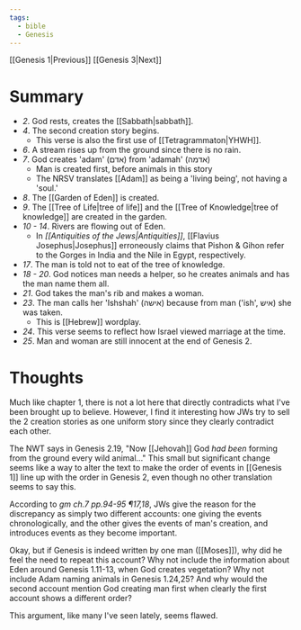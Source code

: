 ```yaml
---
tags:
  - bible
  - Genesis
---
```

[[Genesis 1|Previous]] [[Genesis 3|Next]]
# Summary
- *2*. God rests, creates the [[Sabbath|sabbath]].
- *4*. The second creation story begins.
	- This verse is also the first use of [[Tetragrammaton|YHWH]].
- *6*. A stream rises up from the ground since there is no rain.
- *7*. God creates 'adam' (אדם) from 'adamah' (אדמה)
	- Man is created first, before animals in this story
	- The NRSV translates [[Adam]] as being a 'living being', not having a 'soul.'
- *8*. The [[Garden of Eden]] is created.
- *9*. The [[Tree of Life|tree of life]] and the [[Tree of Knowledge|tree of knowledge]] are created in the garden.
- *10 - 14*. Rivers are flowing out of Eden.
	- In *[[Antiquities of the Jews|Antiquities]]*, [[Flavius Josephus|Josephus]] erroneously claims that Pishon & Gihon refer to the Gorges in India and the Nile in Egypt, respectively.
- *17*. The man is told not to eat of the tree of knowledge.
- *18 - 20*. God notices man needs a helper, so he creates animals and has the man name them all.
- *21*. God takes the man's rib and makes a woman.
- *23*. The man calls her 'Ishshah' (אישה) because from man ('ish', איש) she was taken.
	- This is [[Hebrew]] wordplay.
- *24*. This verse seems to reflect how Israel viewed marriage at the time.
- *25*. Man and woman are still innocent at the end of Genesis 2.
# Thoughts
Much like chapter 1, there is not a lot here that directly contradicts what I've been brought up to believe. However, I find it interesting how JWs try to sell the 2 creation stories as one uniform story since they clearly contradict each other.

The NWT says in Genesis 2.19, "Now [[Jehovah]] God _had been_ forming from the ground every wild animal..." This small but significant change seems like a way to alter the text to make the order of events in [[Genesis 1]] line up with the order in Genesis 2, even though no other translation seems to say this.

According to *gm ch.7 pp.94-95 ¶17,18*, JWs give the reason for the discrepancy as simply two different accounts: one giving the events chronologically, and the other gives the events of man's creation, and introduces events as they become important.

Okay, but if Genesis is indeed written by one man ([[Moses]]), why did he feel the need to repeat this account? Why not include the information about Eden around Genesis 1.11-13, when God creates vegetation? Why not include Adam naming animals in Genesis 1.24,25? And why would the second account mention God creating man first when clearly the first account shows a different order?

This argument, like many I've seen lately, seems flawed.